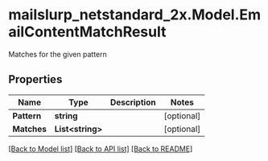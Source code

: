 # mailslurp_netstandard_2x.Model.EmailContentMatchResult
Matches for the given pattern

## Properties

Name | Type | Description | Notes
------------ | ------------- | ------------- | -------------
**Pattern** | **string** |  | [optional] 
**Matches** | **List&lt;string&gt;** |  | [optional] 

[[Back to Model list]](../README#documentation-for-models) [[Back to API list]](../README#documentation-for-api-endpoints) [[Back to README]](../README)

